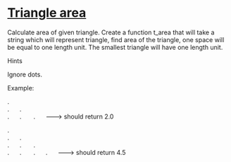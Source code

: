 # [Triangle area](https://www.codewars.com/kata/triangle-area "https://www.codewars.com/kata/59bd84b8a0640e7c49002398")

Calculate area of given triangle.
Create a function t_area that will take a string which will represent triangle, find area of the triangle, one space will be equal to one length unit. The smallest triangle will have one length unit.

Hints

Ignore dots.

Example:

.</br>
.&nbsp;&nbsp;&nbsp;&nbsp;&nbsp; . &nbsp; </br>
.&nbsp;&nbsp;&nbsp;&nbsp;&nbsp; . &nbsp;&nbsp;&nbsp;&nbsp;&nbsp; . &nbsp;&nbsp;&nbsp;&nbsp; ---> should return 2.0


.</br>
.&nbsp;&nbsp;&nbsp;&nbsp;&nbsp; . &nbsp; </br>
.&nbsp;&nbsp;&nbsp;&nbsp;&nbsp; . &nbsp;&nbsp;&nbsp;&nbsp;&nbsp; . &nbsp;&nbsp;&nbsp;&nbsp; </br>
.&nbsp;&nbsp;&nbsp;&nbsp;&nbsp; . &nbsp;&nbsp;&nbsp;&nbsp;&nbsp; . &nbsp;&nbsp;&nbsp;&nbsp; . &nbsp;&nbsp;&nbsp;&nbsp; ---> should return 4.5